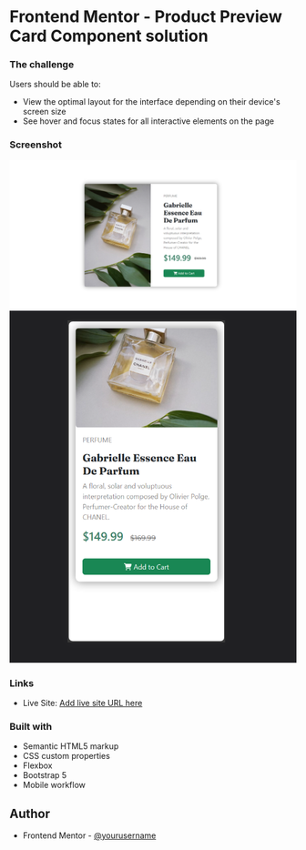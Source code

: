 # Frontend Mentor - Product Preview Card Component solution

### The challenge

Users should be able to:

- View the optimal layout for the interface depending on their device's screen size
- See hover and focus states for all interactive elements on the page

### Screenshot

![](./images/Screenshot%202023-09-13%20172219.png)
![](./images/Screenshot%202023-09-13%20172324.png)

### Links

- Live Site: [Add live site URL here](https://your-live-site-url.com)

### Built with

- Semantic HTML5 markup
- CSS custom properties
- Flexbox
- Bootstrap 5
- Mobile workflow


## Author

- Frontend Mentor - [@yourusername](https://www.frontendmentor.io/profile/Abdelrhman-Abass)


